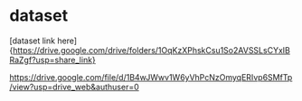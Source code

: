 # dataset


[dataset link here]{https://drive.google.com/drive/folders/1OqKzXPhskCsu1So2AVSSLsCYxIBRaZgf?usp=share_link}

https://drive.google.com/file/d/1B4wJWwv1W6yVhPcNzOmyqERIvp6SMfTp/view?usp=drive_web&authuser=0
